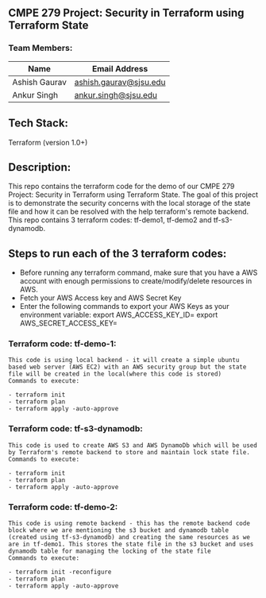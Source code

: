 ## CMPE 279 Project: Security in Terraform using Terraform State

### Team Members:

| Name          | Email Address          |
| ------------- | ---------------------- |
| Ashish Gaurav | ashish.gaurav@sjsu.edu |
| Ankur Singh   | ankur.singh@sjsu.edu   |

## Tech Stack:

Terraform (version 1.0+)

## Description:

This repo contains the terraform code for the demo of our CMPE 279 Project: Security in Terraform using Terraform State.
The goal of this project is to demonstrate the security concerns with the local storage of the state file and how it can be resolved with the help terraform's remote backend. This repo contains 3 terraform codes: tf-demo1, tf-demo2 and tf-s3-dynamodb.

## Steps to run each of the 3 terraform codes:

- Before running any terraform command, make sure that you have a AWS account with enough permissions to create/modify/delete resources in AWS.
- Fetch your AWS Access key and AWS Secret Key
- Enter the following commands to export your AWS Keys as your environment variable: export AWS_ACCESS_KEY_ID=<YOUR ACCESS KEY>
  export AWS_SECRET_ACCESS_KEY=<YOUR SECRET KEY>

### Terraform code: tf-demo-1:

    This code is using local backend - it will create a simple ubuntu based web server (AWS EC2) with an AWS security group but the state file will be created in the local(where this code is stored)
    Commands to execute:

    - terraform init
    - terraform plan
    - terraform apply -auto-approve

### Terraform code: tf-s3-dynamodb:

    This code is used to create AWS S3 and AWS DynamoDb which will be used by Terraform's remote backend to store and maintain lock state file.
    Commands to execute:

    - terraform init
    - terraform plan
    - terraform apply -auto-approve

### Terraform code: tf-demo-2:

    This code is using remote backend - this has the remote backend code block where we are mentioning the s3 bucket and dynamodb table (created using tf-s3-dynamodb) and creating the same resources as we are in tf-demo1. This stores the state file in the s3 bucket and uses dynamodb table for managing the locking of the state file
    Commands to execute:

    - terraform init -reconfigure
    - terraform plan
    - terraform apply -auto-approve
